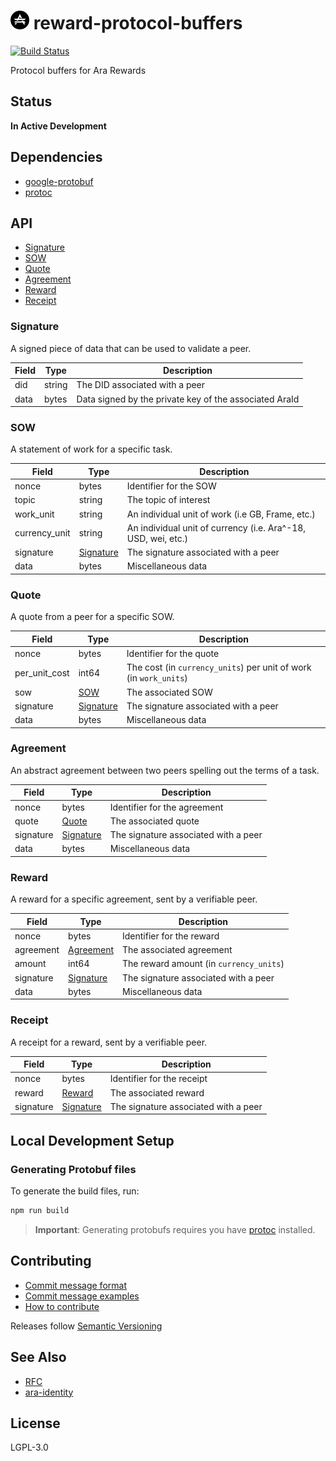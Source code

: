 <img src="https://github.com/arablocks/ara-module-template/blob/master/ara.png" width="30" height="30" /> reward-protocol-buffers
========

[![Build Status](https://travis-ci.com/AraBlocks/reward-protocol-buffers.svg?token=6WjTyCg41y8MBmCzro5x&branch=master)](https://travis-ci.com/AraBlocks/reward-protocol-buffers)

Protocol buffers for Ara Rewards

## Status
**In Active Development**

## Dependencies
- [google-protobuf](https://www.npmjs.com/package/google-protobuf)
- [protoc](https://github.com/protocolbuffers/protobuf/releases)

## API
* [Signature](#signature)
* [SOW](#sow)
* [Quote](#quote)
* [Agreement](#agreement)
* [Reward](#reward)
* [Receipt](#receipt)

### Signature <a name="signature"></a>
A signed piece of data that can be used to validate a peer.

| Field | Type | Description |
| ----- | ---- | ----------- |
| did | string | The DID associated with a peer |
| data | bytes | Data signed by the private key of the associated AraId |

### SOW <a name="sow"></a>
A statement of work for a specific task.

| Field | Type | Description |
| ----- | ---- | ----------- |
| nonce | bytes | Identifier for the SOW |
| topic | string | The topic of interest |
| work_unit | string | An individual unit of work (i.e GB, Frame, etc.) |
| currency_unit | string | An individual unit of currency (i.e. Ara^-18, USD, wei, etc.) |
| signature | [Signature](#signature) | The signature associated with a peer |
| data | bytes | Miscellaneous data |

### Quote <a name="quote"></a>
A quote from a peer for a specific SOW.

| Field | Type | Description |
| ----- | ---- | ----------- |
| nonce | bytes | Identifier for the quote |
| per_unit_cost | int64 | The cost (in `currency_units`) per unit of work (in `work_units`) |
| sow | [SOW](#sow) | The associated SOW |
| signature | [Signature](#signature) | The signature associated with a peer |
| data | bytes | Miscellaneous data |

### Agreement <a name="agreement"></a>
An abstract agreement between two peers spelling out the terms of a task.

| Field | Type | Description |
| ----- | ---- | ----------- |
| nonce | bytes | Identifier for the agreement |
| quote | [Quote](#quote) | The associated quote |
| signature | [Signature](#signature) | The signature associated with a peer |
| data | bytes | Miscellaneous data |

### Reward <a name="reward"></a>
A reward for a specific agreement, sent by a verifiable peer.

| Field | Type | Description |
| ----- | ---- | ----------- |
| nonce | bytes | Identifier for the reward |
| agreement | [Agreement](#agreement) | The associated agreement |
| amount | int64 | The reward amount (in `currency_units`) |
| signature | [Signature](#signature) | The signature associated with a peer |
| data | bytes | Miscellaneous data |

### Receipt <a name="receipt"></a>
A receipt for a reward, sent by a verifiable peer.

| Field | Type | Description |
| ----- | ---- | ----------- |
| nonce | bytes | Identifier for the receipt |
| reward | [Reward](#reward) | The associated reward |
| signature | [Signature](#signature) | The signature associated with a peer |

## Local Development Setup
### Generating Protobuf files

To generate the build files, run:

```sh
npm run build
```

> **Important**: Generating protobufs requires you have [protoc](https://github.com/protocolbuffers/protobuf/releases) installed.

## Contributing
- [Commit message format](/.github/COMMIT_FORMAT.md)
- [Commit message examples](/.github/COMMIT_FORMAT_EXAMPLES.md)
- [How to contribute](/.github/CONTRIBUTING.md)

Releases follow [Semantic Versioning](https://semver.org/)

## See Also
- [RFC](https://github.com/AraBlocks/RFCs/blob/c110d3a8bc5fbdc7f331853667ce780f012a2244/text/0000-afp.md)
- [ara-identity](https://github.com/AraBlocks/ara-identity)

## License
LGPL-3.0
